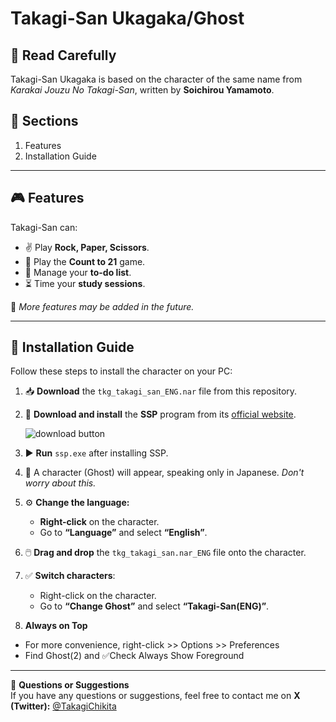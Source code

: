 # Takagi-San Ukagaka/Ghost

## 📖 **Read Carefully**

Takagi-San Ukagaka is based on the character of the same name from *Karakai Jouzu No Takagi-San*, written by **Soichirou Yamamoto**.

## 📌 **Sections**
1. Features  
2. Installation Guide  

---

## 🎮 **Features**  
Takagi-San can:  

- ✌ Play **Rock, Paper, Scissors**.  
- 🔢 Play the **Count to 21** game.  
- 📝 Manage your **to-do list**.  
- ⏳ Time your **study sessions**.  

📌 *More features may be added in the future.*  

---

## 📌 **Installation Guide**  

Follow these steps to install the character on your PC:  

1. 📥 **Download** the `tkg_takagi_san_ENG.nar` file from this repository.  

2. 🔗 **Download and install** the **SSP** program from its [official website](http://ssp.shillest.net/).  

   ![download button](https://ssp.shillest.net/image/download_full.png)  

3. ▶️ **Run** `ssp.exe` after installing SSP.  

4. 👧 A character (Ghost) will appear, speaking only in Japanese. *Don't worry about this.*  

5. ⚙️ **Change the language:**  
   - **Right-click** on the character.  
   - Go to **“Language”** and select **“English”**.  

6. 🖱️ **Drag and drop** the `tkg_takagi_san.nar_ENG` file onto the character.  

7. ✅ **Switch characters**:  
   - Right-click on the character.  
   - Go to **“Change Ghost”** and select **“Takagi-San(ENG)”**.  

8. **Always on Top**  
- For more convenience, right-click >> Options >> Preferences  
- Find Ghost(2) and ✅Check Always Show Foreground 

---

📩 **Questions or Suggestions**  
If you have any questions or suggestions, feel free to contact me on **X (Twitter):** [@TakagiChikita](https://twitter.com/TakagiChikita)